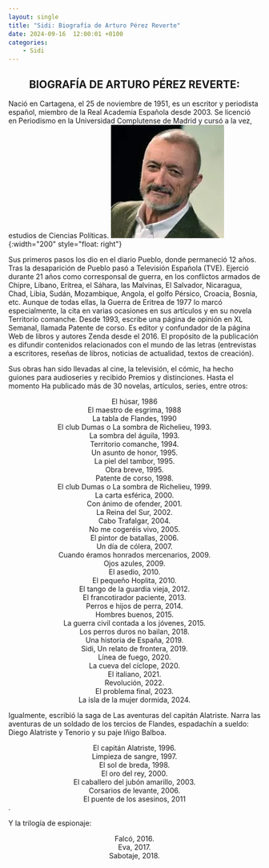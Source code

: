 ```yaml
---
layout: single
title: "Sidi: Biografía de Arturo Pérez Reverte"
date: 2024-09-16  12:00:01 +0100
categories: 
    - Sidi
---
```



<center><h2>BIOGRAFÍA DE ARTURO PÉREZ REVERTE:</h2></center>


Nació en Cartagena, el 25 de noviembre de 1951, es un escritor y periodista español, miembro de la Real Academia Española desde 2003. Se licenció en Periodismo en la Universidad Complutense de Madrid y cursó a la vez, estudios de Ciencias Políticas. ![alt text](</assets/img/sidi 24.jpg>){:width="200" style="float: right"}


Sus primeros pasos los dio en el diario Pueblo, donde permaneció 12 años. Tras la desaparición de Pueblo pasó a Televisión Española (TVE). Ejerció durante 21 años como corresponsal de guerra, en los conflictos armados de Chipre, Líbano, Eritrea, el Sáhara, las Malvinas, El Salvador, Nicaragua, Chad, Libia, Sudán, Mozambique, Angola, el golfo Pérsico, Croacia, Bosnia, etc. Aunque de todas ellas, la Guerra de Eritrea de 1977 lo marcó especialmente, la cita en varias ocasiones en sus artículos y en su novela Territorio comanche. Desde  1993, escribe una página de opinión en XL Semanal, llamada Patente de corso.  Es editor y confundador de la página Web de libros y autores Zenda desde el 2016.  El propósito de la publicación es difundir contenidos relacionados con el mundo de las letras (entrevistas a escritores, reseñas de libros, noticias de actualidad, textos de creación). 


Sus obras han sido llevadas al cine, la televisión, el cómic,  ha hecho guiones para audioseries y recibido Premios y distinciones. Hasta el momento Ha publicado más de 30 novelas,  artículos, series, entre otros: 


<center>El húsar, 1986</center>
<center>El maestro de esgrima, 1988</center>
<center>La tabla de Flandes, 1990</center>
<center>El club Dumas o La sombra de Richelieu, 1993.</center>
<center>La sombra del águila, 1993.</center>
<center>Territorio comanche, 1994.</center>
<center>Un asunto de honor, 1995.</center>
<center>La piel del tambor, 1995.</center>
<center>Obra breve, 1995.</center>
<center>Patente de corso, 1998.</center>
<center>El club Dumas  o  La sombra de Richelieu, 1999.</center>
<center>La carta esférica, 2000.</center>
<center>Con ánimo de ofender, 2001.</center>
<center>La Reina del Sur, 2002.</center>
<center>Cabo Trafalgar, 2004.</center>
<center>No me cogeréis vivo, 2005.</center>
<center>El pintor de batallas, 2006.</center>
<center>Un día de cólera, 2007.</center>
<center>Cuando éramos honrados mercenarios, 2009.</center>
<center>Ojos azules,  2009.</center>
<center>El asedio, 2010.</center>
<center>El pequeño Hoplita, 2010.</center>
<center>El tango de la guardia vieja, 2012.</center>
<center>El francotirador paciente, 2013.</center>
<center>Perros e hijos de perra, 2014.</center>
<center>Hombres buenos, 2015.</center>
<center>La guerra civil contada a los jóvenes, 2015.</center>
<center>Los perros duros no bailan, 2018.</center>
<center>Una historia de España, 2019.</center>
<center>Sidi, Un relato de frontera, 2019.</center>
<center>Línea de fuego, 2020.</center>
<center>La cueva del cíclope, 2020.</center>
<center>El italiano, 2021.</center>
<center>Revolución, 2022.</center>
<center>El problema final, 2023.</center>
<center>La isla de la mujer dormida, 2024.</center>


Igualmente, escribió la saga de Las aventuras del capitán Alatriste. Narra las aventuras de un soldado de los tercios de Flandes, espadachín a sueldo: Diego Alatriste y Tenorio y su paje Iñigo Balboa.
<center>El capitán Alatriste, 1996.</center>
<center>Limpieza de sangre, 1997.</center>
<center>El sol de breda, 1998.</center>
<center>El oro del rey, 2000.</center>
<center>El caballero del jubón amarillo, 2003.</center>
<center>Corsarios de levante, 2006.</center>
<center>El puente de los asesinos, 2011</center>.

Y la trilogía de espionaje:
<center>Falcó, 2016.</center>
<center>Eva, 2017.</center>
<center>Sabotaje, 2018.</center>




